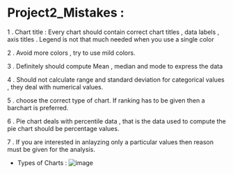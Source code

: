 # Project2_Mistakes :

1 . Chart title : Every chart should contain correct chart titles , data labels , axis titles . Legend is not that much needed when you use a single color

2 . Avoid more colors , try to use mild colors.

3 . Definitely should compute Mean , median and mode to express the data 

4 . Should not calculate range and standard deviation for categorical values , they deal with numerical values.

5 . choose the correct type of chart. If ranking has to be given then a barchart is preferred.

6 . Pie chart deals with percentile data , that is the data used to compute the pie chart should be percentage values.

7 . If you are interested in anlayzing only a particular values then reason must be given for the analysis.

- Types of Charts :
![image](https://user-images.githubusercontent.com/36688218/47100588-7f9f4e80-d255-11e8-8f29-13c71dee4ec1.png)



